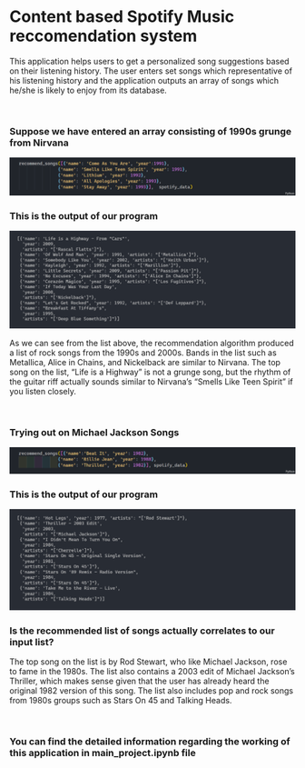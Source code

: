 # Content based Spotify Music reccomendation system

This application helps users to get a personalized song suggestions based on their listening history. The user enters set songs which representative of his listening history and the application outputs an array of songs which he/she is likely to enjoy from its database.

<br>

### Suppose we have entered an array consisting of 1990s grunge from Nirvana

![Alt text](./images/nirvana_songs.png "Nirvana Songs Input")

### This is the output of our program

![Alt text](./images/songs_output.png "Output array")

As we can see from the list above, the recommendation algorithm produced a list of rock songs from the 1990s and 2000s. Bands in the list such as Metallica, Alice in Chains, and Nickelback are similar to Nirvana. The top song on the list, “Life is a Highway” is not a grunge song, but the rhythm of the guitar riff actually sounds similar to Nirvana’s “Smells Like Teen Spirit” if you listen closely.

<br>

### Trying out on Michael Jackson Songs

![Alt text](./images/michael_jackson_songs.png "Michael Jackson Songs Input")

### This is the output of our program

![Alt text](./images/michael_jackson_songs_output.png "Output array for the same")

### Is the recommended list of songs actually correlates to our input list?

The top song on the list is by Rod Stewart, who like Michael Jackson, rose to fame in the 1980s. The list also contains a 2003 edit of Michael Jackson’s Thriller, which makes sense given that the user has already heard the original 1982 version of this song. The list also includes pop and rock songs from 1980s groups such as Stars On 45 and Talking Heads.

<br>

### You can find the detailed information regarding the working of this application in **main_project.ipynb** file
